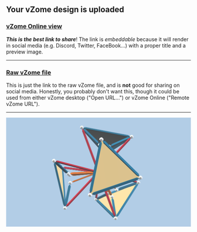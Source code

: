## Your vZome design is uploaded

### [vZome Online view][embed]

***This is the best link to share***!  The link is *embeddable* because it will render in social media (e.g. Discord, Twitter, FaceBook...) with a proper title and a preview image.

---

### [Raw vZome file][raw]

This is just the link to the raw vZome file, and is **not** good for
sharing on social media.
Honestly, you probably don't want this, though it could be used from either
vZome desktop ("Open URL...") or vZome Online ("Remote vZome URL").

---

![Image](<red orange tetra.png>)


[embed]: <https://vzome.com/app/embed.py?url=https://raw.githubusercontent.com/vorth/vzome-sharing/main/2021/07/24/19-19-46-red%2Borange%2Btetra/red+orange+tetra.vZome>
[raw]: <https://raw.githubusercontent.com/vorth/vzome-sharing/main/2021/07/24/19-19-46-red+orange+tetra/red orange tetra.vZome>

